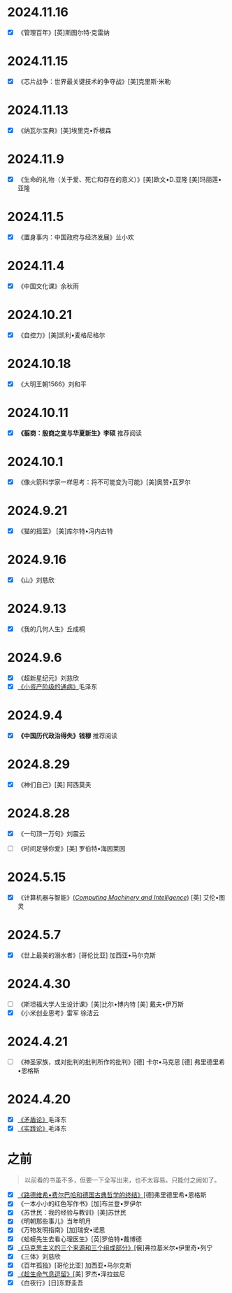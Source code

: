 <!--

# 202..
- [x] 《》[]

-->

# 2024.11.16
- [x] 《管理百年》[英]斯图尔特·克雷纳

# 2024.11.15
- [x] 《芯片战争：世界最关键技术的争夺战》[美]克里斯·米勒

# 2024.11.13
- [x] 《纳瓦尔宝典》[美]埃里克•乔根森

# 2024.11.9
- [x] 《生命的礼物（关于爱、死亡和存在的意义）》[美]欧文•D.亚隆 [美]玛丽莲•亚隆

# 2024.11.5
- [x] 《置身事内：中国政府与经济发展》兰小欢

# 2024.11.4
- [x] 《中国文化课》余秋雨

# 2024.10.21
- [x] 《自控力》[美]凯利•麦格尼格尔

# 2024.10.18
- [x] 《大明王朝1566》刘和平

# 2024.10.11
- [x] **《翦商：殷商之变与华夏新生》李硕** 推荐阅读

# 2024.10.1
- [x] 《像火箭科学家一样思考：将不可能变为可能》[美]奥赞•瓦罗尔

# 2024.9.21
- [x] 《猫的摇篮》 [美]库尔特•冯内古特

# 2024.9.16
- [x] 《山》刘慈欣

# 2024.9.13
- [x] 《我的几何人生》丘成桐

# 2024.9.6
- [x] 《超新星纪元》刘慈欣
- [x] [《小资产阶级的通病》](https://www.marxists.org/chinese/maozedong/1968/5-138.htm)毛泽东

# 2024.9.4
- [x] **《中国历代政治得失》钱穆** 推荐阅读

# 2024.8.29
- [x] 《神们自己》[美] 阿西莫夫

# 2024.8.28
- [x] 《一句顶一万句》刘震云
- [ ] 《时间足够你爱》[美] 罗伯特•海因莱因


# 2024.5.15
- [x] 《计算机器与智能》[(*Computing Machinery and Intelligence*)](https://redirect.cs.umbc.edu/courses/471/papers/turing.pdf) [英] 艾伦•图灵

# 2024.5.7
- [x] 《世上最美的溺水者》[哥伦比亚] 加西亚•马尔克斯

# 2024.4.30
- [ ] 《斯坦福大学人生设计课》[美]比尔•博内特 [美] 戴夫•伊万斯
- [x] 《小米创业思考》雷军 徐洁云

# 2024.4.21
- [ ] 《神圣家族，或对批判的批判所作的批判》[德] 卡尔•马克思 [德] 弗里德里希•恩格斯

# 2024.4.20
- [x] [《矛盾论》](https://www.marxists.org/chinese/maozedong/marxist.org-chinese-mao-193708.htm)毛泽东
- [x] [《实践论》](https://www.marxists.org/chinese/maozedong/marxist.org-chinese-mao-193707.htm)毛泽东

# 之前

> 以前看的书虽不多，但要一下全写出来，也不太容易。只能付之阙如了。

- [x] [《路德维希•费尔巴哈和德国古典哲学的终结》](https://www.marxists.org/chinese/engels/marxist.org-chinese-engels-1888.htm)[德]弗里德里希•恩格斯
- [x] 《一本小小的红色写作书》[加]布兰登•罗伊尔
- [x] 《苏世民：我的经验与教训》[美]苏世民
- [x] 《明朝那些事儿》当年明月
- [x] 《万物发明指南》[加]瑞安•诺思
- [x] 《蛤蟆先生去看心理医生》[英]罗伯特•戴博德
- [x] [《马克思主义的三个来源和三个组成部分》](https://www.marxists.org/chinese/lenin/12.htm)[俄]弗拉基米尔•伊里奇•列宁
- [x] 《三体》刘慈欣
- [x] 《百年孤独》[哥伦比亚] 加西亚•马尔克斯
- [x] [《趁生命气息逗留》](Essay/TheLastDefenderOfCamelot.md)[美] 罗杰•泽拉兹尼
- [x] 《白夜行》[日]东野圭吾